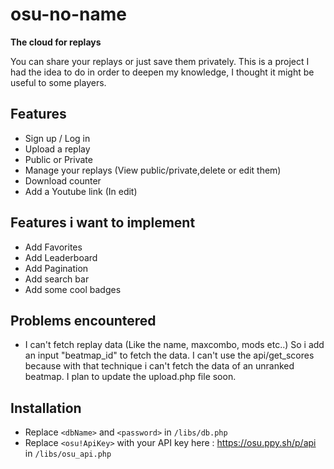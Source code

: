 # osu-no-name

__The cloud for replays__

You can share your replays or just save them privately.
This is a project I had the idea to do in order to deepen my knowledge, I thought it might be useful to some players.

## Features

* Sign up / Log in
* Upload a replay
* Public or Private
* Manage your replays (View public/private,delete or edit them)
* Download counter
* Add a Youtube link (In edit)

## Features i want to implement

* Add Favorites
* Add Leaderboard
* Add Pagination
* Add search bar
* Add some cool badges

## Problems encountered

* I can't fetch replay data (Like the name, maxcombo, mods etc..) So i add an input "beatmap_id" to fetch the data.
I can't use the api/get_scores because with that technique i can't fetch the data of an unranked beatmap. I plan to update the upload.php
file soon.

## Installation

* Replace `<dbName>` and `<password>` in `/libs/db.php`
* Replace `<osu!ApiKey>` with your API key here : https://osu.ppy.sh/p/api in `/libs/osu_api.php`
